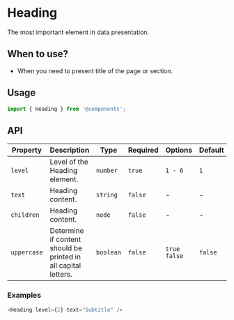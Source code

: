 # Heading

The most important element in data presentation.

## When to use?

- When you need to present title of the page or section.

## Usage

```js
import { Heading } from '@components';
```

## API

| Property | Description | Type | Required | Options | Default |
|---|---|---|---|---|---|
| `level` | Level of the Heading element. | `number` | `true` | `1 - 6` | `1` |
| `text` | Heading content. | `string` | `false` | - | - |
| `children` | Heading content. | `node` | `false` | - | - |
| `uppercase` | Determine if content should be printed in all capital letters. | `boolean` | `false` | `true` `false` | `false` |


### Examples

```js
<Heading level={2} text="Subtitle" />
```

<!-- STORY -->

<br />
